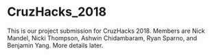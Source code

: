 # CruzHacks_2018
This is our project submission for CruzHacks 2018. Members are Nick Mandel, Nicki Thompson, Ashwin Chidambaram, Ryan Sparno, and Benjamin Yang. More details later.
